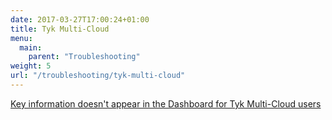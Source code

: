 ```yaml
---
date: 2017-03-27T17:00:24+01:00
title: Tyk Multi-Cloud
menu:
  main:
    parent: "Troubleshooting"
weight: 5
url: "/troubleshooting/tyk-multi-cloud"
---
```


[Key information doesn't appear in the Dashboard for Tyk Multi-Cloud users](/troubleshooting/tyk-multi-cloud/token-information-doesnt-appear-dashboard-tyk-multi-cloud-users/)

